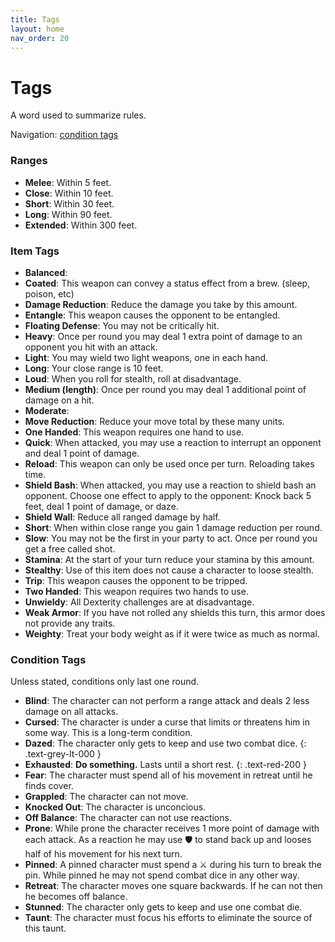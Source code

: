 ```yaml
---
title: Tags
layout: home
nav_order: 20
---
```


# Tags
A word used to summarize rules.

Navigation: [condition tags](#condition-tags)

### Ranges
* **Melee**:  Within 5 feet.
* **Close**:  Within 10 feet.
* **Short**:  Within 30 feet.
* **Long**:  Within 90 feet.
* **Extended**:  Within 300 feet.

### Item Tags

* **Balanced**: 
* **Coated**:  This weapon can convey a status effect from a brew.  (sleep, poison, etc)
* **Damage Reduction**:  Reduce the damage you take by this amount.
* **Entangle**:  This weapon causes the opponent to be entangled.
* **Floating Defense**:  You may not be critically hit.
* **Heavy**:  Once per round you may deal 1 extra point of damage to an opponent you hit with an attack.
* **Light**:  You may wield two light weapons, one in each hand.
* **Long**:  Your close range is 10 feet.
* **Loud**:  When you roll for stealth, roll at disadvantage.
* **Medium (length)**:  Once per round you may deal 1 additional point of damage on a hit.
* **Moderate**:  
* **Move Reduction**:  Reduce your move total by these many units.
* **One Handed**:  This weapon requires one hand to use.
* **Quick**:  When attacked, you may use a reaction to interrupt an opponent and deal 1 point of damage.
* **Reload**:  This weapon can only be used once per turn.  Reloading takes time.
* **Shield Bash**:  When attacked, you may use a reaction to shield bash an opponent.  Choose one effect to apply to the opponent:  Knock back 5 feet, deal 1 point of damage, or daze.
* **Shield Wall**:  Reduce all ranged damage by half.
* **Short**:  When within close range you gain 1 damage reduction per round.
* **Slow**:  You may not be the first in your party to act.  Once per round you get a free called shot.
* **Stamina**:  At the start of your turn reduce your stamina by this amount.
* **Stealthy**:  Use of this item does not cause a character to loose stealth.
* **Trip**:  This weapon causes the opponent to be tripped.
* **Two Handed**:  This weapon requires two hands to use.
* **Unwieldy**:  All Dexterity challenges are at disadvantage.
* **Weak Armor**:  If you have not rolled any shields this turn, this armor does not provide any traits.
* **Weighty**:  Treat your body weight as if it were twice as much as normal.

### Condition Tags
Unless stated, conditions only last one round.

* **Blind**:  The character can not perform a range attack and deals 2 less damage on all attacks.
* **Cursed**:  The character is under a curse that limits or threatens him in some way.  This is a long-term condition.
* **Dazed**:  The character only gets to keep and use two combat dice.
{: .text-grey-lt-000 }
* **Exhausted**:  **Do something.**  Lasts until a short rest.
{: .text-red-200 }
* **Fear**:  The character must spend all of his movement in retreat until he finds cover.
* **Grappled**:  The character can not move.
* **Knocked Out**:  The character is unconcious.
* **Off Balance**:  The character can not use reactions.
* **Prone**:  While prone the character receives 1 more point of damage with each attack.  As a reaction he may use 🛡 to stand back up and looses half of his movement for his next turn.
* **Pinned**:  A pinned character must spend a ⚔ during his turn to break the pin.  While pinned he may not spend combat dice in any other way.
* **Retreat**:  The character moves one square backwards.  If he can not then he becomes off balance.
* **Stunned**:  The character only gets to keep and use one combat die.
* **Taunt**:  The character must focus his efforts to eliminate the source of this taunt.
